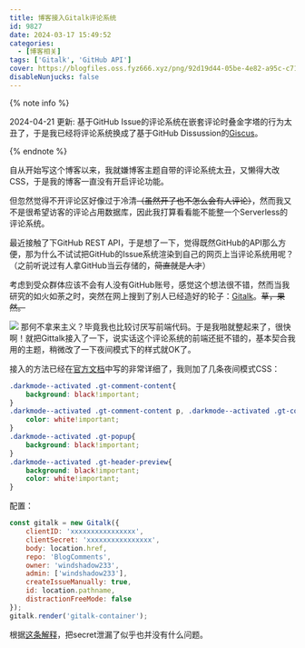 ```yaml
---
title: 博客接入Gitalk评论系统
id: 9827
date: 2024-03-17 15:49:52
categories:
  - [博客相关]
tags: ['Gitalk', 'GitHub API']
cover: https://blogfiles.oss.fyz666.xyz/png/92d19d44-05be-4e82-a95c-c71319c7d454.png
disableNunjucks: false
---
```


{% note info %}

2024-04-21 更新: 基于GitHub Issue的评论系统在嵌套评论时叠金字塔的行为太丑了，于是我已经将评论系统换成了基于GitHub Dissussion的[Giscus](https://github.com/giscus/giscus)。

{% endnote %}

自从开始写这个博客以来，我就嫌博客主题自带的评论系统太丑，又懒得大改CSS，于是我的博客一直没有开启评论功能。

但忽然觉得不开评论区好像过于冷清<s>（虽然开了也不怎么会有人评论）</s>，然而我又不是很希望访客的评论占用数据库，因此我打算看看能不能整一个Serverless的评论系统。


最近接触了下GitHub REST API，于是想了一下，觉得既然GitHub的API那么方便，那为什么不试试把GitHub的Issue系统渲染到自己的网页上当评论系统用呢？（之前听说过有人拿GitHub当云存储的，~~简直就是人才~~）


考虑到受众群体应该不会有人没有GitHub账号，感觉这个想法很不错，然而当我研究的如火如荼之时，突然在网上搜到了别人已经造好的轮子：[Gitalk](https://github.com/gitalk/gitalk)。~~草，果然。~~

![](https://blogfiles.oss.fyz666.xyz/png/92d19d44-05be-4e82-a95c-c71319c7d454.png)
那何不拿来主义？毕竟我也比较讨厌写前端代码。于是我啪就整起来了，很快啊！就把Gittalk接入了一下，说实话这个评论系统的前端还挺不错的，基本契合我用的主题，稍微改了一下夜间模式下的样式就OK了。


接入的方法已经在[官方文档](https://github.com/gitalk/gitalk/blob/master/readme.md)中写的非常详细了，我则加了几条夜间模式CSS：

```css
.darkmode--activated .gt-comment-content{
    background: black!important;
}
.darkmode--activated .gt-comment-content p, .darkmode--activated .gt-comment-body{
    color: white!important;
}
.darkmode--activated .gt-popup{
    background: black!important;
}
.darkmode--activated .gt-header-preview{
    background: black!important;
    color: white!important;
}
```

配置：

```js
const gitalk = new Gitalk({
    clientID: 'xxxxxxxxxxxxxxxx',
    clientSecret: 'xxxxxxxxxxxxxxxx',
    body: location.href,
    repo: 'BlogComments',
    owner: 'windshadow233',
    admin: ['windshadow233'],
    createIssueManually: true,
    id: location.pathname,
    distractionFreeMode: false
});
gitalk.render('gitalk-container');
```

根据[这条解释](https://github.com/imsun/gitment?tab=readme-ov-file#about-security)，把secret泄漏了似乎也并没有什么问题。
